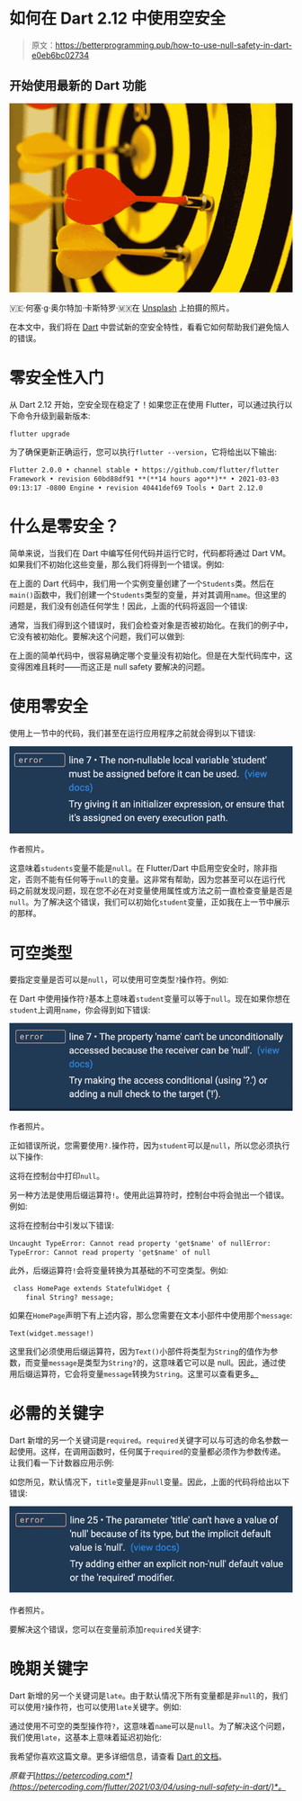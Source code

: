 # 如何在 Dart 2.12 中使用空安全

> 原文：<https://betterprogramming.pub/how-to-use-null-safety-in-dart-e0eb6bc02734>

## 开始使用最新的 Dart 功能

![](img/0253dc45ea3f574f821e1f6c1fc60f65.png)

🇻🇪·何塞·g·奥尔特加·卡斯特罗·🇲🇽在 [Unsplash](https://unsplash.com?utm_source=medium&utm_medium=referral) 上拍摄的照片。

在本文中，我们将在 [Dart](https://dart.dev/) 中尝试新的空安全特性，看看它如何帮助我们避免恼人的错误。

# 零安全性入门

从 Dart 2.12 开始，空安全现在稳定了！如果您正在使用 Flutter，可以通过执行以下命令升级到最新版本:

```
flutter upgrade
```

为了确保更新正确运行，您可以执行`flutter --version`，它将给出以下输出:

```
Flutter 2.0.0 • channel stable • https://github.com/flutter/flutter Framework • revision 60bd88df91 **(**14 hours ago**)** • 2021-03-03 09:13:17 -0800 Engine • revision 40441def69 Tools • Dart 2.12.0
```

# 什么是零安全？

简单来说，当我们在 Dart 中编写任何代码并运行它时，代码都将通过 Dart VM。如果我们不初始化这些变量，那么我们将得到一个错误。例如:

在上面的 Dart 代码中，我们用一个实例变量创建了一个`Students`类。然后在`main()`函数中，我们创建一个`Students`类型的变量，并对其调用`name`。但这里的问题是，我们没有创造任何学生！因此，上面的代码将返回一个错误:

通常，当我们得到这个错误时，我们会检查对象是否被初始化。在我们的例子中，它没有被初始化。要解决这个问题，我们可以做到:

在上面的简单代码中，很容易确定哪个变量没有初始化。但是在大型代码库中，这变得困难且耗时——而这正是 null safety 要解决的问题。

# 使用零安全

使用上一节中的代码，我们甚至在运行应用程序之前就会得到以下错误:

![](img/cf20213615086a1311fb2fae506b9388.png)

作者照片。

这意味着`students`变量不能是`null`。在 Flutter/Dart 中启用空安全时，除非指定，否则不能有任何等于`null`的变量。这非常有帮助，因为您甚至可以在运行代码之前就发现问题，现在您不必在对变量使用属性或方法之前一直检查变量是否是`null`。为了解决这个错误，我们可以初始化`student`变量，正如我在上一节中展示的那样。

# 可空类型

要指定变量是否可以是`null`，可以使用可空类型`?`操作符。例如:

在 Dart 中使用操作符`?`基本上意味着`student`变量可以等于`null`。现在如果你想在`student`上调用`name`，你会得到如下错误:

![](img/9a146551cc4bc0bc05629972174220ac.png)

作者照片。

正如错误所说，您需要使用`?.`操作符，因为`student`可以是`null`，所以您必须执行以下操作:

这将在控制台中打印`null`。

另一种方法是使用后缀运算符`!`。使用此运算符时，控制台中将会抛出一个错误。例如:

这将在控制台中引发以下错误:

```
Uncaught TypeError: Cannot read property 'get$name' of nullError: TypeError: Cannot read property 'get$name' of null
```

此外，后缀运算符`!`会将变量转换为其基础的不可空类型。例如:

```
 class HomePage extends StatefulWidget {
    final String? message;
```

如果在`HomePage`声明下有上述内容，那么您需要在文本小部件中使用那个`message`:

```
Text(widget.message!)
```

这里我们必须使用后缀运算符，因为`Text()`小部件将类型为`String`的值作为参数，而变量`message`是类型为`String?`的，这意味着它可以是 null。因此，通过使用后缀运算符，它会将变量`message`转换为`String`。这里可以查看更多[。](https://dart.dev/null-safety/understanding-null-safety#null-assertion-operator)

# 必需的关键字

Dart 新增的另一个关键词是`required`。`required`关键字可以与可选的命名参数一起使用。这样，在调用函数时，任何属于`required`的变量都必须作为参数传递。让我们看一下计数器应用示例:

如您所见，默认情况下，`title`变量是非`null`变量。因此，上面的代码将给出以下错误:

![](img/2d70616a65c1b3ca03a51ad0a8dc226e.png)

作者照片。

要解决这个错误，您可以在变量前添加`required`关键字:

# 晚期关键字

Dart 新增的另一个关键词是`late`。由于默认情况下所有变量都是非`null`的，我们可以使用`?`操作符，也可以使用`late`关键字。例如:

通过使用不可空的类型操作符`?`，这意味着`name`可以是`null`。为了解决这个问题，我们使用`late`，这基本上意味着延迟初始化:

我希望你喜欢这篇文章。更多详细信息，请查看 [Dart 的文档](https://dart.dev/null-safety)。

*原载于*[*https://petercoding.com*](https://petercoding.com/flutter/2021/03/04/using-null-safety-in-dart/)*。*